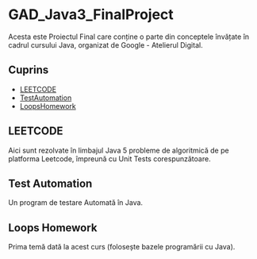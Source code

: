 # GAD_Java3_FinalProject

Acesta este Proiectul Final care conține o parte din conceptele învățate în cadrul cursului Java, organizat de Google - Atelierul Digital.

## Cuprins
- [LEETCODE](#leetcode)
- [TestAutomation](#test-automation)
- [LoopsHomework](#loops-homework)

## LEETCODE

Aici sunt rezolvate în limbajul Java 5 probleme de algoritmică de pe platforma Leetcode, împreună cu Unit Tests corespunzătoare.

## Test Automation

Un program de testare Automată în Java.

## Loops Homework

Prima temă dată la acest curs (folosește bazele programării cu Java).

